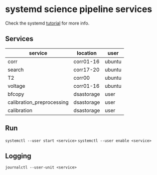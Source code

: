 # systemd science pipeline services

Check the systemd [tutorial](https://github.com/torfsen/python-systemd-tutorial) for more info.

## Services

service | location | user
------- | -------- | ----
corr | corr01-16 | ubuntu
search | corr17-20 | ubuntu
T2 | corr00 | ubuntu
voltage | corr01-16 | ubuntu
bfcopy | dsastorage | user
calibration_preprocessing | dsastorage | user
calibration | dsastorage | user

## Run

`systemctl --user start <service>`
`systemctl --user enable <service>`

## Logging

`journalctl --user-unit <service>`